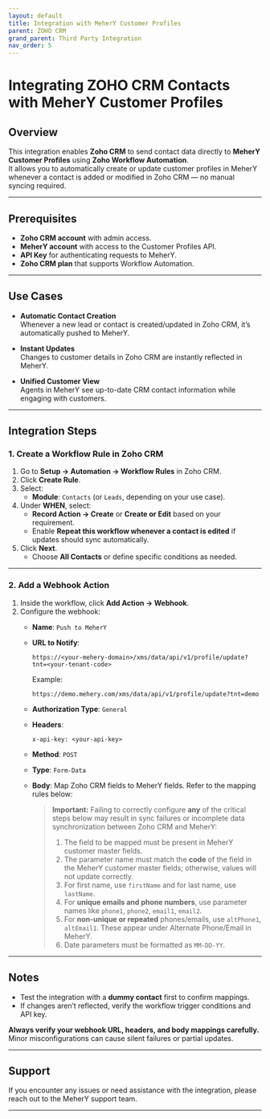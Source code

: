 ```yaml
---
layout: default
title: Integration with MeherY Customer Profiles
parent: ZOHO CRM
grand_parent: Third Party Integration
nav_order: 5
---
```


# Integrating ZOHO CRM Contacts with MeherY Customer Profiles

## Overview

This integration enables **Zoho CRM** to send contact data directly to **MeherY Customer Profiles** using **Zoho Workflow Automation**.  
It allows you to automatically create or update customer profiles in MeherY whenever a contact is added or modified in Zoho CRM — no manual syncing required.

---

## Prerequisites

- **Zoho CRM account** with admin access.  
- **MeherY account** with access to the Customer Profiles API.  
- **API Key** for authenticating requests to MeherY.  
- **Zoho CRM plan** that supports Workflow Automation.  

---

## Use Cases

- **Automatic Contact Creation**  
  Whenever a new lead or contact is created/updated in Zoho CRM, it’s automatically pushed to MeherY.

- **Instant Updates**  
  Changes to customer details in Zoho CRM are instantly reflected in MeherY.

- **Unified Customer View**  
  Agents in MeherY see up-to-date CRM contact information while engaging with customers.

---

## Integration Steps

### 1. Create a Workflow Rule in Zoho CRM

1. Go to **Setup → Automation → Workflow Rules** in Zoho CRM.  
2. Click **Create Rule**.  
3. Select:  
   - **Module**: `Contacts` (or `Leads`, depending on your use case).  
4. Under **WHEN**, select:  
   - **Record Action → Create** or **Create or Edit** based on your requirement.  
   - Enable **Repeat this workflow whenever a contact is edited** if updates should sync automatically.  
5. Click **Next**.  
   - Choose **All Contacts** or define specific conditions as needed.

---

### 2. Add a Webhook Action

1. Inside the workflow, click **Add Action → Webhook**.  
2. Configure the webhook:  
   - **Name**: `Push to MeherY`  
   - **URL to Notify**:  
     ```
     https://<your-mehery-domain>/xms/data/api/v1/profile/update?tnt=<your-tenant-code>
     ```  
     Example:  
     ```
     https://demo.mehery.com/xms/data/api/v1/profile/update?tnt=demo
     ```  
   - **Authorization Type**: `General`  
   - **Headers**:  
     ```
     x-api-key: <your-api-key>
     ```  
   - **Method**: `POST`  
   - **Type**: `Form-Data`  
   - **Body**: Map Zoho CRM fields to MeherY fields. Refer to the mapping rules below:

      > **Important:** Failing to correctly configure **any** of the critical steps below may result in sync failures or incomplete data synchronization between Zoho CRM and MeherY:  
      > 1. The field to be mapped must be present in MeherY customer master fields.  
      > 2. The parameter name must match the **code** of the field in the MeherY customer master fields; otherwise, values will not update correctly.  
      > 3. For first name, use `firstName` and for last name, use `lastName`.  
      > 4. For **unique emails and phone numbers**, use parameter names like `phone1`, `phone2`, `email1`, `email2`.  
      > 5. For **non-unique or repeated** phones/emails, use `altPhone1`, `altEmail1`. These appear under Alternate Phone/Email in MeherY.  
      > 6. Date parameters must be formatted as `MM-DD-YY`.


---

## Notes

- Test the integration with a **dummy contact** first to confirm mappings.  
- If changes aren’t reflected, verify the workflow trigger conditions and API key.  

**Always verify your webhook URL, headers, and body mappings carefully.** Minor misconfigurations can cause silent failures or partial updates.

---

## Support

If you encounter any issues or need assistance with the integration, please reach out to the MeherY support team.

---
